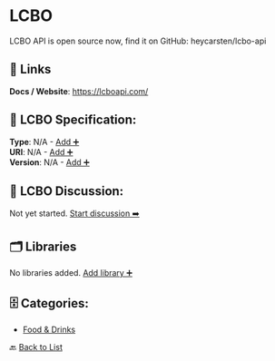 # LCBO

LCBO API is open source now, find it on GitHub: heycarsten/lcbo-api

##  🔗 Links
**Docs / Website**: https://lcboapi.com/

## 🧬 LCBO Specification:
**Type**: N/A - [Add ➕](https://github.com/apis-list/apis-list/edit/main/apis.yaml#L10931)  
**URI**: N/A - [Add ➕](https://github.com/apis-list/apis-list/edit/main/apis.yaml#L10931)  
**Version**: N/A - [Add ➕](https://github.com/apis-list/apis-list/edit/main/apis.yaml#L10931)

## 💬 LCBO Discussion:
Not yet started. [Start discussion ➡️](https://github.com/apis-list/apis-list/discussions/new)

## 🗂️ Libraries

No libraries added. [Add library ➕](https://github.com/apis-list/apis-list/edit/main/apis.yaml#L10931)    


## 🗄️ Categories:
- [Food & Drinks](https://github.com/apis-list/apis-list#food--drinks-)

🔙  [Back to List](https://github.com/apis-list/apis-list)
